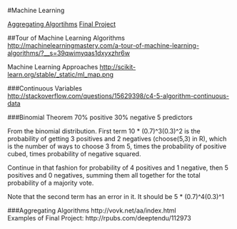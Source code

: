 #Machine Learning

[Aggregating Algortihms](#aggregating-algortithms-section)
[Final Project](#final-project-section)

##Tour of Machine Learning Algorithms  
http://machinelearningmastery.com/a-tour-of-machine-learning-algorithms/?__s=39qwimyqas1dxyxzhr6w

Machine Learning Approaches
http://scikit-learn.org/stable/_static/ml_map.png

###Continuous Variables
http://stackoverflow.com/questions/15629398/c4-5-algorithm-continuous-data

###Binomial Theorem
70% positive
30% negative
5 predictors

From the binomial distribution. First term 10 * (0.7)^3(0.3)^2  is the probability of getting 3 positives and 2 negatives (choose(5,3) in R), which is the number of ways to choose 3 from 5, times the probability of positive cubed, times probability of negative squared. 

Continue in that fashion for probability of 4 positives and 1 negative, then 5 positives and 0 negatives, summing them all together for the total probability of a majority vote.

Note that the second term has an error in it. It should be 5 * (0.7)^4(0.3)^1

<div id='aggregating-algorithms-section'>
###Aggregating Algorithms
http://vovk.net/aa/index.html  

<div id='final-project-section'>
Examples of Final Project:  
http://rpubs.com/deeptendu/112973  
